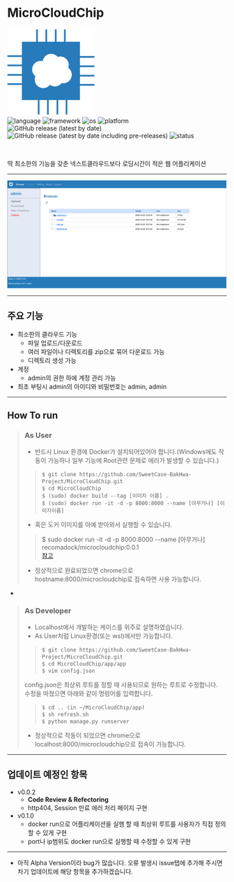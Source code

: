 # MicroCloudChip
<img src="app/static/app/img/logo.png" width="200"><br>
![language](https://img.shields.io/badge/python-3.9.0-blue?style=flat-square)
![framework](https://img.shields.io/badge/django-3.1.4-yellowgreen?style=flat-square)
![os](https://img.shields.io/badge/OS-Linux-blueviolet?style=flat-square)
![platform](https://img.shields.io/badge/platform-Docker-informational?style=flat-square)<br>
![GitHub release (latest by date)](https://img.shields.io/github/v/release/SweetCase-BakHwa-Project/MicroCloudChip?style=flat-square)
![GitHub release (latest by date including pre-releases)](https://img.shields.io/github/v/release/SweetCase-BakHwa-Project/MicroCloudChip?label=pre-release&style=flat-square)
![status](https://img.shields.io/badge/status-Alpha_Test-important?style=flat-square)

<br>

딱 최소한의 기능을 갖춘 넥스트클라우드보다 로딩시간이 적은 웹 어플리케이션
* * *
![example](example.PNG)
* * *
## 주요 기능
* 최소한의 클라우드 기능
    * 파일 업로드/다운로드
    * 여러 파일이나 디렉토리를 zip으로 묶어 다운로드 가능
    * 디렉토리 생성 가능
* 계정
    * admin의 권한 하에 계정 관리 가능
* 최초 부팅시 admin의 아이디와 비밀번호는 admin, admin
* * *
## How To run
>   ### As User 
>   * 반드시 Linux 환경에 Docker가 설치되어있어야 합니다.(Windows에도 작동이 가능하나 일부 기능에 Root관련 문제로 에러가 발생할 수 있습니다.)
>   >```shell
>   >$ git clone https://github.com/SweetCase-BakHwa-Project/MicroCloudChip.git
>   >$ cd MicroCloudChip
>   >$ (sudo) docker build --tag [이미지 이름] .
>   >$ (sudo) docker run -it -d -p 8000:8000 --name [아무거나] [이미지이름]
>   >```
>   * 혹은 도커 이미지를 아예 받아와서 실행할 수 있습니다.
>   >$ sudo docker run -it -d -p 8000:8000 --name [아무거나] recomadock/microcloudchip:0.0.1<br>
>   [참고](https://hub.docker.com/r/recomadock/microcloudchip/tags?page=1&ordering=last_updated)
>   * 정상적으로 완료되었으면 chrome으로 hostname:8000/microcloudchip로 접속하면 사용 가능합니다.
* 
>   ### As Developer
>   * Localhost에서 개발하는 케이스를 위주로 설명하였습니다.
>   * As User처럼 Linux환경(또는 wsl)에서만 가능합니다.
>   >```shell
>   >$ git clone https://github.com/SweetCase-BakHwa-Project/MicroCloudChip.git
>   >$ cd MicroCloudChip/app/app
>   >$ vim config.json
>   >```
> config.json은 최상위 루트를 정할 때 사용되므로 원하는 루트로 수정합니다.
> <br>수정을 마쳤으면 아래와 같이 명령어를 입력합니다.
>   >```shell
>   >$ cd .. (in ~/MicroCloudChip/app)
>   >$ sh refresh.sh
>   >$ python manage.py runserver
>   >```
>   * 정상적으로 작동이 되었으면 chrome으로 localhost:8000/microcloudchip으로 접속이 가능합니다.
* * *
## 업데이트 예정인 항목
* v0.0.2
    * **Code Review & Refectoring**
    * http404, Session 만료 에러 처리 페이지 구현
* v0.1.0
    * docker run으로 어플리케이션을 실행 할 때 최상위 루트를 사용자가 직접 정의할 수 있게 구현
    * port나 ip범위도 docker run으로 실행할 때 수정할 수 있게 구현
* * *
* 아직 Alpha Version이라 bug가 많습니다. 오류 발생시 issue탭에 추가해 주시면 차기 업데이트에 해당 항목을 추가하겠습니다.
